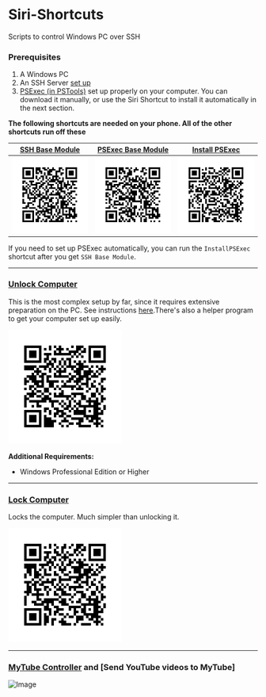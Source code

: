 # Siri-Shortcuts
Scripts to control Windows PC over SSH

### Prerequisites
1. A Windows PC 
2. An SSH Server [set up](https://winaero.com/blog/enable-openssh-server-windows-10/)
3. [PSExec (in PSTools)](https://docs.microsoft.com/en-us/sysinternals/downloads/psexec) set up properly on your computer. You can download it manually, or use the Siri Shortcut to install it automatically in the next section. 

**The following shortcuts are needed on your phone. All of the other shortcuts run off these**

[SSH Base Module](https://www.icloud.com/shortcuts/21d139d065b9464a8f6aa3764a02157b)|[PSExec Base Module](https://www.icloud.com/shortcuts/1ed83e774dcc478989f85c5f6431dcf2)| [Install PSExec](https://www.icloud.com/shortcuts/9b29eb30534f4874ba53cd46a88d6eff)|
| ------------- | ------------- | ------------- |
|![Image](UnlockPC/QR/QR_SSHMain.png)|![Image](QR/QR_PSExecBase.png)|![Image](QR/QR_InstallPSExec.png)|

If you need to set up PSExec automatically, you can run the `InstallPSExec` shortcut after you get `SSH Base Module`.  
____

### [Unlock Computer](https://www.icloud.com/shortcuts/4da94fefa30b46aeb561a683afa3221e)
This is the most complex setup by far, since it requires extensive preparation on the PC. See instructions [here](UnlockPC/readme.md).There's also a helper program to get your computer set up easily.

![Image](UnlockPC/QR/QR_SSHUnlock.png)

**Additional Requirements:**
* Windows Professional Edition or Higher
____

### [Lock Computer](https://www.icloud.com/shortcuts/2405b1deb41f4ca1ae4b54c9aab84563)
Locks the computer. Much simpler than unlocking it.

![Image](QR/QR_LockPC.png)

____


### [MyTube Controller]() and [Send YouTube videos to MyTube]


![Image]()
